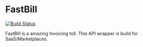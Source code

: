 # FastBill
[![Build Status](https://travis-ci.org/MuhPirat/FastBill.svg?branch=master)](https://travis-ci.org/MuhPirat/FastBill)

FastBill is a amazing Invoicing toll. This API wrapper is build for SaaS/Marketplaces.
